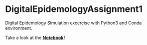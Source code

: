 # DigitalEpidemologyAssignment1
Digital Epidemology Simulation excercise with Python3 and Conda environment.

Take a look at the **[Notebook](https://github.com/formich/DigitalEpidemologyAssignment1/blob/master/Digital%20Epidemology%20Excercise.ipynb)!**
